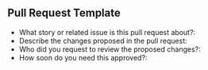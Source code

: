 ## Pull Request Template
-  What story or related issue is this pull request about?:
-  Describe the changes proposed in the pull request: 
- Who did you request to review the proposed changes?: 
- How soon do you need this approved?: 